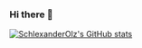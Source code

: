 ### Hi there 👋

[![SchlexanderOlz's GitHub stats](https://github-readme-stats.vercel.app/api?username=SchlexanderOlz)](https://github.com/anuraghazra/github-readme-stats&show_icons=true)
